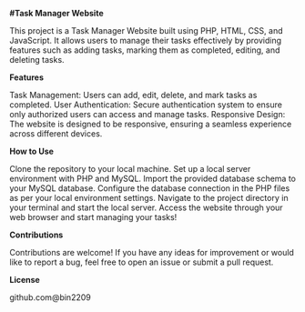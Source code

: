 <b>#Task Manager Website</b>

This project is a Task Manager Website built using PHP, HTML, CSS, and JavaScript. It allows users to manage their tasks effectively by providing features such as adding tasks, marking them as completed, editing, and deleting tasks.

<b>Features</b>

Task Management: Users can add, edit, delete, and mark tasks as completed.
User Authentication: Secure authentication system to ensure only authorized users can access and manage tasks.
Responsive Design: The website is designed to be responsive, ensuring a seamless experience across different devices.


<b>How to Use</b>

Clone the repository to your local machine.
Set up a local server environment with PHP and MySQL.
Import the provided database schema to your MySQL database.
Configure the database connection in the PHP files as per your local environment settings.
Navigate to the project directory in your terminal and start the local server.
Access the website through your web browser and start managing your tasks!


<b>Contributions</b>

Contributions are welcome! If you have any ideas for improvement or would like to report a bug, feel free to open an issue or submit a pull request.

<b>License</b>

github.com@bin2209
